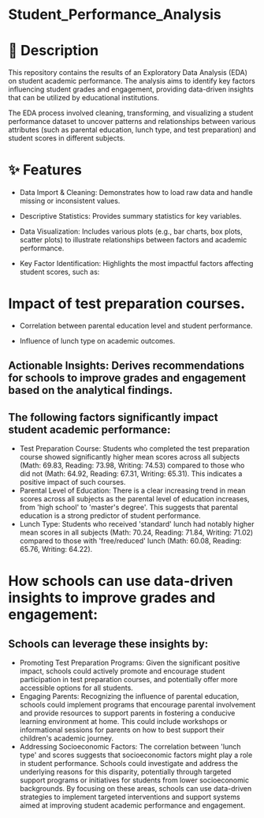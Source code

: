 # Student_Performance_Analysis
# 📝 Description
This repository contains the results of an Exploratory Data Analysis (EDA) on student academic performance. The analysis aims to identify key factors influencing student grades and engagement, providing data-driven insights that can be utilized by educational institutions.

The EDA process involved cleaning, transforming, and visualizing a student performance dataset to uncover patterns and relationships between various attributes (such as parental education, lunch type, and test preparation) and student scores in different subjects.

# ✨ Features
 * Data Import & Cleaning: Demonstrates how to load raw data and handle missing or inconsistent values.

 * Descriptive Statistics: Provides summary statistics for key variables.

 * Data Visualization: Includes various plots (e.g., bar charts, box plots, scatter plots) to illustrate relationships between factors and academic performance.

 * Key Factor Identification: Highlights the most impactful factors affecting student scores, such as:

# Impact of test preparation courses.

* Correlation between parental education level and student performance.

* Influence of lunch type on academic outcomes.

## Actionable Insights: Derives recommendations for schools to improve grades and engagement based on the analytical findings.

## The following factors significantly impact student academic performance:

 * Test Preparation Course: Students who completed the test preparation course showed significantly higher mean scores across all subjects (Math: 69.83, Reading: 73.98, Writing: 74.53) compared to those who did not (Math: 64.92, Reading: 67.31, Writing: 65.31). This indicates a positive impact of such courses.
 * Parental Level of Education: There is a clear increasing trend in mean scores across all subjects as the parental level of education increases, from 'high school' to 'master's degree'. This suggests that parental education is a strong predictor of student performance.
 * Lunch Type: Students who received 'standard' lunch had notably higher mean scores in all subjects (Math: 70.24, Reading: 71.84, Writing: 71.02) compared to those with 'free/reduced' lunch (Math: 60.08, Reading: 65.76, Writing: 64.22).

# How schools can use data-driven insights to improve grades and engagement:

## Schools can leverage these insights by:

 * Promoting Test Preparation Programs: Given the significant positive impact, schools could actively promote and encourage student participation in test preparation courses, and potentially offer more accessible options for all students.
 * Engaging Parents: Recognizing the influence of parental education, schools could implement programs that encourage parental involvement and provide resources to support parents in fostering a conducive learning environment at home. This could include workshops or informational sessions for parents on how to best support their children's academic journey.
 * Addressing Socioeconomic Factors: The correlation between 'lunch type' and scores suggests that socioeconomic factors might play a role in student performance. Schools could investigate and address the underlying reasons for this disparity, potentially through targeted support programs or initiatives for students from lower socioeconomic backgrounds.
By focusing on these areas, schools can use data-driven strategies to implement targeted interventions and support systems aimed at improving student academic performance and engagement.
